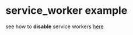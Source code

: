 # service_worker example

see how to **disable** service workers [here](https://www.pipiscrew.com/threads/webrowser-service-workers.99503/)